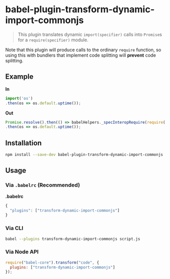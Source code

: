 # babel-plugin-transform-dynamic-import-commonjs

> This plugin translates dynamic `import(specifier)` calls into `Promise`s for a `require(specifier)` module.

Note that this plugin will produce calls to the ordinary `require` function,
so using this with bundlers that implement code splitting will **prevent**
code splitting.

## Example

**In**

```javascript
import('os')
.then(os => os.default.uptime());
```

**Out**

```javascript
Promise.resolve().then(() => babelHelpers._specInteropRequire(require('os')))
.then(os => os.default.uptime());
```

## Installation

```sh
npm install --save-dev babel-plugin-transform-dynamic-import-commonjs
```

## Usage

### Via `.babelrc` (Recommended)

**.babelrc**

```js
{
  "plugins": ["transform-dynamic-import-commonjs"]
}
```

### Via CLI

```sh
babel --plugins transform-dynamic-import-commonjs script.js
```

### Via Node API

```javascript
require("babel-core").transform("code", {
  plugins: ["transform-dynamic-import-commonjs"]
});
```
